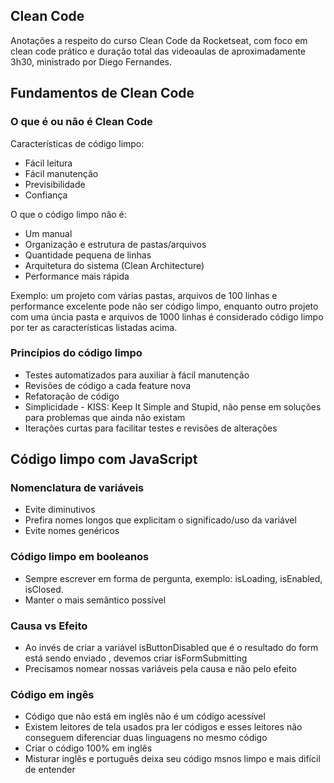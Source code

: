 ## Clean Code
Anotações a respeito do curso Clean Code da Rocketseat, com foco em clean code prático e duração total das videoaulas de aproximadamente 3h30, ministrado por Diego Fernandes.

## Fundamentos de Clean Code
### O que é ou não é Clean Code
Características de código limpo:

- Fácil leitura
- Fácil manutenção
- Previsibilidade
- Confiança

O que o código limpo não é:

- Um manual
- Organização e estrutura de pastas/arquivos
- Quantidade pequena de linhas
- Arquitetura do sistema (Clean Architecture)
- Performance mais rápida

Exemplo: um projeto com várias pastas, arquivos de 100 linhas e performance excelente pode não ser código limpo, enquanto outro projeto com uma úncia pasta e arquivos de 1000 linhas é considerado código limpo por ter as características listadas acima.

### Princípios do código limpo
- Testes automatizados para auxiliar à fácil manutenção
- Revisões de código a cada feature nova
- Refatoração de código
- Simplicidade - KISS: Keep It Simple and Stupid, não pense em soluções para problemas que ainda não existam
- Iterações curtas para facilitar testes e revisões de alterações


## Código limpo com JavaScript
### Nomenclatura de variáveis
- Evite diminutivos
- Prefira nomes longos que explicitam o significado/uso da variável
- Evite nomes genéricos

### Código limpo em booleanos
- Sempre escrever em forma de pergunta, exemplo: isLoading, isEnabled, isClosed.
- Manter o mais semântico possível

### Causa vs Efeito
 - Ao invés de criar a variável isButtonDisabled que é o resultado do form está sendo enviado ,
  devemos criar isFormSubmitting 
 - Precisamos nomear nossas variáveis pela causa e não pelo efeito

 ### Código em ingês
- Código que não está em inglês não é um código acessível
- Existem leitores de tela usados pra ler códigos e esses leitores não conseguem diferenciar duas linguagens no mesmo código
- Criar o código 100% em inglês
- Misturar inglês e português deixa seu código msnos limpo e mais difícil de entender
